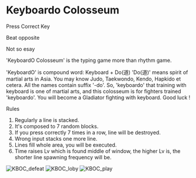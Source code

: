 # Keyboardo Colosseum

Press Correct Key

Beat opposite

Not so esay


'KeyboardO Colosseum' is the typing game more than rhythm game.

'KeyboardO' is compound word: Keyboard + Do(道)
'Do(道)' means spirit of martial arts in Asia. You may know Judo, Taekwondo, Kendo, Hapkido et cetera.
All the names contain suffix '-do'.
So, 'keyboardo' that training with keyboard is one of martial arts,
and this colosseum is for fighters trained 'keyboardo'.
You will become a Gladiator fighting with keyboard.
Good luck !

Rules

1. Regularly a line is stacked.
2. It's composed to 7 random blocks.
3. If you press correctly 7 times in a row, line will be destroyed.
4. Wrong input stacks one more line.
5. Lines fill whole area, you will be executed.
6. Time raises Lv which is found middle of window, the higher Lv is, the shorter line spawning frequency will be.

![KBOC_defeat](https://user-images.githubusercontent.com/51889755/86521907-6313d180-be91-11ea-9054-5254bd079032.png)
![KBOC_loby](https://user-images.githubusercontent.com/51889755/86521908-6444fe80-be91-11ea-8851-6ee08ccee9a7.png)
![KBOC_play](https://user-images.githubusercontent.com/51889755/86521909-64dd9500-be91-11ea-9230-64da034f86a2.png)
